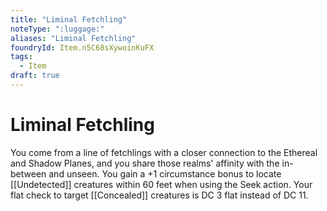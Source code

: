 ```yaml
---
title: "Liminal Fetchling"
noteType: ":luggage:"
aliases: "Liminal Fetchling"
foundryId: Item.n5C68sXywoinKuFX
tags:
  - Item
draft: true
---
```


# Liminal Fetchling

You come from a line of fetchlings with a closer connection to the Ethereal and Shadow Planes, and you share those realms' affinity with the in-between and unseen. You gain a +1 circumstance bonus to locate [[Undetected]] creatures within 60 feet when using the Seek action. Your flat check to target [[Concealed]] creatures is DC 3 flat instead of DC 11.
